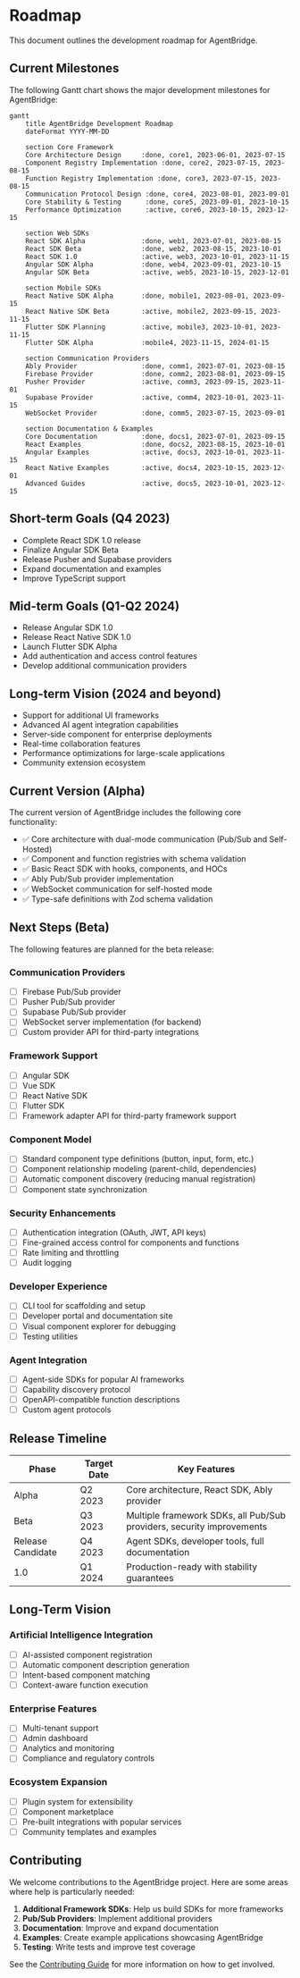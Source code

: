 # Roadmap

This document outlines the development roadmap for AgentBridge.

## Current Milestones

The following Gantt chart shows the major development milestones for AgentBridge:

```mermaid
gantt
    title AgentBridge Development Roadmap
    dateFormat YYYY-MM-DD
    
    section Core Framework
    Core Architecture Design     :done, core1, 2023-06-01, 2023-07-15
    Component Registry Implementation :done, core2, 2023-07-15, 2023-08-15
    Function Registry Implementation :done, core3, 2023-07-15, 2023-08-15
    Communication Protocol Design :done, core4, 2023-08-01, 2023-09-01
    Core Stability & Testing      :done, core5, 2023-09-01, 2023-10-15
    Performance Optimization      :active, core6, 2023-10-15, 2023-12-15
    
    section Web SDKs
    React SDK Alpha              :done, web1, 2023-07-01, 2023-08-15
    React SDK Beta               :done, web2, 2023-08-15, 2023-10-01
    React SDK 1.0                :active, web3, 2023-10-01, 2023-11-15
    Angular SDK Alpha            :done, web4, 2023-09-01, 2023-10-15
    Angular SDK Beta             :active, web5, 2023-10-15, 2023-12-01
    
    section Mobile SDKs
    React Native SDK Alpha       :done, mobile1, 2023-08-01, 2023-09-15
    React Native SDK Beta        :active, mobile2, 2023-09-15, 2023-11-15
    Flutter SDK Planning         :active, mobile3, 2023-10-01, 2023-11-15
    Flutter SDK Alpha            :mobile4, 2023-11-15, 2024-01-15
    
    section Communication Providers
    Ably Provider                :done, comm1, 2023-07-01, 2023-08-15
    Firebase Provider            :done, comm2, 2023-08-01, 2023-09-15
    Pusher Provider              :active, comm3, 2023-09-15, 2023-11-01
    Supabase Provider            :active, comm4, 2023-10-01, 2023-11-15
    WebSocket Provider           :done, comm5, 2023-07-15, 2023-09-01
    
    section Documentation & Examples
    Core Documentation           :done, docs1, 2023-07-01, 2023-09-15
    React Examples               :done, docs2, 2023-08-15, 2023-10-01
    Angular Examples             :active, docs3, 2023-10-01, 2023-11-15
    React Native Examples        :active, docs4, 2023-10-15, 2023-12-01
    Advanced Guides              :active, docs5, 2023-10-01, 2023-12-15
```

## Short-term Goals (Q4 2023)

- Complete React SDK 1.0 release
- Finalize Angular SDK Beta
- Release Pusher and Supabase providers
- Expand documentation and examples
- Improve TypeScript support

## Mid-term Goals (Q1-Q2 2024)

- Release Angular SDK 1.0
- Release React Native SDK 1.0
- Launch Flutter SDK Alpha
- Add authentication and access control features
- Develop additional communication providers

## Long-term Vision (2024 and beyond)

- Support for additional UI frameworks
- Advanced AI agent integration capabilities
- Server-side component for enterprise deployments
- Real-time collaboration features
- Performance optimizations for large-scale applications
- Community extension ecosystem

## Current Version (Alpha)

The current version of AgentBridge includes the following core functionality:

- ✅ Core architecture with dual-mode communication (Pub/Sub and Self-Hosted)
- ✅ Component and function registries with schema validation
- ✅ Basic React SDK with hooks, components, and HOCs
- ✅ Ably Pub/Sub provider implementation
- ✅ WebSocket communication for self-hosted mode
- ✅ Type-safe definitions with Zod schema validation

## Next Steps (Beta)

The following features are planned for the beta release:

### Communication Providers

- [ ] Firebase Pub/Sub provider
- [ ] Pusher Pub/Sub provider
- [ ] Supabase Pub/Sub provider
- [ ] WebSocket server implementation (for backend)
- [ ] Custom provider API for third-party integrations

### Framework Support

- [ ] Angular SDK
- [ ] Vue SDK
- [ ] React Native SDK
- [ ] Flutter SDK
- [ ] Framework adapter API for third-party framework support

### Component Model

- [ ] Standard component type definitions (button, input, form, etc.)
- [ ] Component relationship modeling (parent-child, dependencies)
- [ ] Automatic component discovery (reducing manual registration)
- [ ] Component state synchronization

### Security Enhancements

- [ ] Authentication integration (OAuth, JWT, API keys)
- [ ] Fine-grained access control for components and functions
- [ ] Rate limiting and throttling
- [ ] Audit logging

### Developer Experience

- [ ] CLI tool for scaffolding and setup
- [ ] Developer portal and documentation site
- [ ] Visual component explorer for debugging
- [ ] Testing utilities

### Agent Integration

- [ ] Agent-side SDKs for popular AI frameworks
- [ ] Capability discovery protocol
- [ ] OpenAPI-compatible function descriptions
- [ ] Custom agent protocols

## Release Timeline

| Phase | Target Date | Key Features |
|-------|------------|--------------|
| Alpha | Q2 2023 | Core architecture, React SDK, Ably provider |
| Beta | Q3 2023 | Multiple framework SDKs, all Pub/Sub providers, security improvements |
| Release Candidate | Q4 2023 | Agent SDKs, developer tools, full documentation |
| 1.0 | Q1 2024 | Production-ready with stability guarantees |

## Long-Term Vision

### Artificial Intelligence Integration

- [ ] AI-assisted component registration
- [ ] Automatic component description generation
- [ ] Intent-based component matching
- [ ] Context-aware function execution

### Enterprise Features

- [ ] Multi-tenant support
- [ ] Admin dashboard
- [ ] Analytics and monitoring
- [ ] Compliance and regulatory controls

### Ecosystem Expansion

- [ ] Plugin system for extensibility
- [ ] Component marketplace
- [ ] Pre-built integrations with popular services
- [ ] Community templates and examples

## Contributing

We welcome contributions to the AgentBridge project. Here are some areas where help is particularly needed:

1. **Additional Framework SDKs**: Help us build SDKs for more frameworks
2. **Pub/Sub Providers**: Implement additional providers
3. **Documentation**: Improve and expand documentation
4. **Examples**: Create example applications showcasing AgentBridge
5. **Testing**: Write tests and improve test coverage

See the [Contributing Guide](./contributing.md) for more information on how to get involved. 
